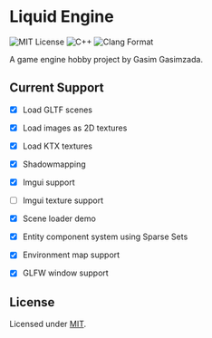 # Liquid Engine

![MIT License](https://img.shields.io/badge/license-MIT-blue.svg?style=flat) ![C++](https://img.shields.io/badge/language-C++-orange.svg?style=flat) ![Clang Format](https://img.shields.io/badge/formatter-Clang--Format-red.svg?style=flat)

A game engine hobby project by Gasim Gasimzada.

## Current Support

- [x] Load GLTF scenes
- [x] Load images as 2D textures
- [x] Load KTX textures
- [x] Shadowmapping
- [x] Imgui support
- [ ] Imgui texture support
- [x] Scene loader demo
- [x] Entity component system using Sparse Sets
- [x] Environment map support
- [x] GLFW window support



## License

Licensed under [MIT](./LICENSE).